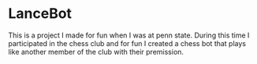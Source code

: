 # LanceBot
 This is a project I made for fun when I was at penn state. During this time I participated in the chess club and for fun I created a chess bot that plays like another member of the club with their premission.
